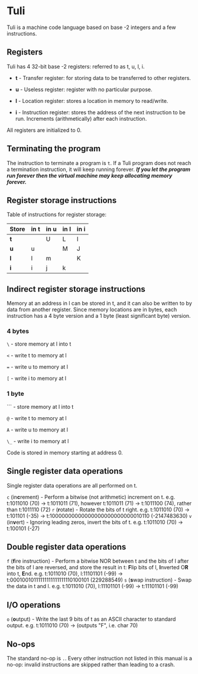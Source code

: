 # Tuli

Tuli is a machine code language based on base -2 integers and a few instructions.

## Registers

Tuli has 4 32-bit base -2 registers: referred to as t, u, l, i.

- **t** - Transfer register: for storing data to be transferred to other registers.
 
- **u** - Useless register: register with no particular purpose.
 
- **l** - Location register: stores a location in memory to read/write.
 
- **i** - Instruction register: stores the address of the next instruction to be run. Increments (arithmetically) after each instruction.

All registers are initialized to 0.

## Terminating the program

The instruction to terminate a program is `t`.
If a Tuli program does not reach a termination instruction, it will keep running forever. ***If you let the program run forever then the virtual machine may keep allocating memory forever.***

## Register storage instructions

Table of instructions for register storage:

| Store | in t | in u | in l | in i |
|-------|------|------|------|------|
| **t** |      | U    | L    | I    |
| **u** | u    |      | M    | J    |
| **l** | l    | m    |      | K    |
| **i** | i    | j    | k    |      |

## Indirect register storage instructions

Memory at an address in l can be stored in t, and it can also be written to by data from another register. Since memory locations are in bytes, each instruction has a 4 byte version and a 1 byte (least significant byte) version.

### 4 bytes

`\` - store memory at l into t

`<` - write t to memory at l

`=` - write u to memory at l

`[` - write i to memory at l

### 1 byte

`\`` - store memory at l into t

`@` - write t to memory at l

`A` - write u to memory at l

`\_` - write i to memory at l

Code is stored in memory starting at address 0.

## Single register data operations

Single register data operations are all performed on t.

`c` (in**c**rement) - Perform a bitwise (not arithmetic) increment on t.
e.g. t:1011010 (70) -> t:1011011 (71), however t:1011011 (71) -> t:1011100 (74), rather than t:1011110 (72)
`r` (**r**otate) - Rotate the bits of t right.
e.g. t:1011010 (70) -> t:101101 (-35) -> t:10000000000000000000000000010110 (-2147483630)
`v` (in**v**ert) - Ignoring leading zeros, invert the bits of t.
e.g. t:1011010 (70) -> t:100101 (-27)

## Double register data operations

`f` (**f**ire instruction) - Perform a bitwise NOR between t and the bits of l after the bits of l are reversed, and store the result in t: **F**lip bits of l, **I**nverted O**R** into t, **E**nd.
e.g. t:1011010 (70), l:11101101 (-99) -> t:00010010111111111111111110100101 (229288549)
`s` (**s**wap instruction) - Swap the data in t and l.
e.g. t:1011010 (70), l:11101101 (-99) -> t:11101101 (-99)

## I/O operations

`o` (**o**utput) - Write the last 9 bits of t as an ASCII character to standard output.
e.g. t:1011010 (70) -> (outputs "F", i.e. char 70)

## No-ops

The standard no-op is `.`. Every other instruction not listed in this manual is a no-op: invalid instructions are skipped rather than leading to a crash.

